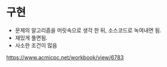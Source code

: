 # 구현
- 문제의 알고리즘을 머릿속으로 생각 한 뒤, 소스코드로 녹여내면 됨.
- 재밌게 풀면됨.
- 사소한 조건이 많음

https://www.acmicpc.net/workbook/view/6783